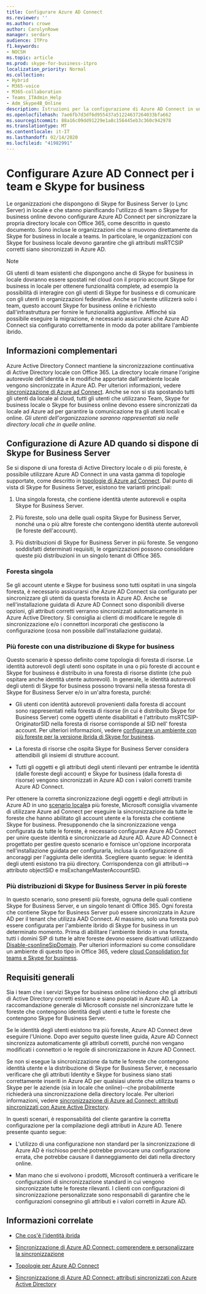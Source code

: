 ```yaml
---
title: Configurare Azure AD Connect
ms.reviewer: ''
ms.author: crowe
author: CarolynRowe
manager: serdars
audience: ITPro
f1.keywords:
- NOCSH
ms.topic: article
ms.prod: skype-for-business-itpro
localization_priority: Normal
ms.collection:
- Hybrid
- M365-voice
- M365-collaboration
- Teams_ITAdmin_Help
- Adm_Skype4B_Online
description: Istruzioni per la configurazione di Azure AD Connect in un ambiente ibrido.
ms.openlocfilehash: 7ae6fb7d3df6d955437a51224637264033bfa662
ms.sourcegitcommit: 88a16c09dd91229e1a8c156445eb3c360c942978
ms.translationtype: MT
ms.contentlocale: it-IT
ms.lasthandoff: 02/14/2020
ms.locfileid: "41982991"
---
```

# <a name="configure-azure-ad-connect-for-teams-and-skype-for-business"></a>Configurare Azure AD Connect per i team e Skype for business
 
Le organizzazioni che dispongono di Skype for Business Server (o Lync Server) in locale e che stanno pianificando l'utilizzo di team o Skype for business online devono configurare Azure AD Connect per sincronizzare la propria directory locale con Office 365, come descritto in questo documento.  Sono incluse le organizzazioni che si muovono direttamente da Skype for business in locale a teams. In particolare, le organizzazioni con Skype for business locale devono garantire che gli attributi msRTCSIP corretti siano sincronizzati in Azure AD. 

> [!NOTE]
> Gli utenti di team esistenti che dispongono anche di Skype for business in locale dovranno essere spostati nel cloud con il proprio account Skype for business in locale per ottenere funzionalità complete, ad esempio la possibilità di interagire con gli utenti di Skype for business e di comunicare con gli utenti in organizzazioni federative. Anche se l'utente utilizzerà solo i team, questo account Skype for business online è richiesto dall'infrastruttura per fornire le funzionalità aggiuntive.  Affinché sia possibile eseguire la migrazione, è necessario assicurarsi che Azure AD Connect sia configurato correttamente in modo da poter abilitare l'ambiente ibrido.
 

## <a name="background-information"></a>Informazioni complementari

Azure Active Directory Connect mantiene la sincronizzazione continuativa di Active Directory locale con Office 365.  La directory locale rimane l'origine autorevole dell'identità e le modifiche apportate dall'ambiente locale vengono sincronizzate in Azure AD. Per ulteriori informazioni, vedere [sincronizzazione di Azure ad Connect](https://docs.microsoft.com/azure/active-directory/hybrid/how-to-connect-sync-whatis).  Anche se non si sta spostando tutti gli utenti da locale al cloud, tutti gli utenti che utilizzano Team, Skype for business locale o Skype for business online devono essere sincronizzati da locale ad Azure ad per garantire la comunicazione tra gli utenti locali e online. *Gli utenti dell'organizzazione saranno rappresentati sia nelle directory locali che in quelle online.*


## <a name="configuring-azure-ad-when-you-have-skype-for-business-server"></a>Configurazione di Azure AD quando si dispone di Skype for Business Server 

Se si dispone di una foresta di Active Directory locale o di più foreste, è possibile utilizzare Azure AD Connect in una vasta gamma di topologie supportate, come descritto in [topologie di Azure ad Connect](https://docs.microsoft.com/azure/active-directory/hybrid/plan-connect-topologies).  Dal punto di vista di Skype for Business Server, esistono tre varianti principali: 

1. Una singola foresta, che contiene identità utente autorevoli e ospita Skype for Business Server. 

2. Più foreste, solo una delle quali ospita Skype for Business Server, nonché una o più altre foreste che contengono identità utente autorevoli (le foreste dell'account). 

3. Più distribuzioni di Skype for Business Server in più foreste. Se vengono soddisfatti determinati requisiti, le organizzazioni possono consolidare queste più distribuzioni in un singolo tenant di Office 365.

### <a name="single-forest"></a>Foresta singola 

Se gli account utente e Skype for business sono tutti ospitati in una singola foresta, è necessario assicurarsi che Azure AD Connect sia configurato per sincronizzare gli utenti da questa foresta in Azure AD.  Anche se nell'installazione guidata di Azure AD Connect sono disponibili diverse opzioni, gli attributi corretti verranno sincronizzati automaticamente in Azure Active Directory. Si consiglia ai clienti di modificare le regole di sincronizzazione e/o i connettori incorporati che gestiscono la configurazione (cosa non possibile dall'installazione guidata).  

### <a name="multiple-forests-with-one-skype-for-business-deployment"></a>Più foreste con una distribuzione di Skype for business 

Questo scenario è spesso definito come topologia di foresta di risorse. Le identità autorevoli degli utenti sono ospitate in una o più foreste di account e Skype for business è distribuito in una foresta di risorse distinte (che può ospitare anche identità utente autorevoli). In generale, le identità autorevoli degli utenti di Skype for business possono trovarsi nella stessa foresta di Skype for Business Server e/o in un'altra foresta, purché: 

- Gli utenti con identità autorevoli provenienti dalla foresta di account sono rappresentati nella foresta di risorse (in cui è distribuito Skype for Business Server) come oggetti utente disabilitati e l'attributo msRTCSIP-OriginatorSID nella foresta di risorse corrisponde al SID nell' foresta account. Per ulteriori informazioni, vedere [configurare un ambiente con più foreste per la versione ibrida di Skype for business](configure-a-multi-forest-environment-for-hybrid.md).

- La foresta di risorse che ospita Skype for Business Server considera attendibili gli insiemi di strutture account.  

- Tutti gli oggetti e gli attributi degli utenti rilevanti per entrambe le identità (dalle foreste degli account) e Skype for business (dalla foresta di risorse) vengono sincronizzati in Azure AD con i valori corretti tramite Azure AD Connect.  

 Per ottenere la corretta sincronizzazione degli oggetti e degli attributi in Azure AD in uno [scenario locale](configure-a-multi-forest-environment-for-hybrid.md)a più foreste, Microsoft consiglia vivamente di utilizzare Azure ad Connect per eseguire la sincronizzazione da tutte le foreste che hanno abilitato gli account utente e la foresta che contiene Skype for business.  Presupponendo che la sincronizzazione venga configurata da tutte le foreste, è necessario configurare Azure AD Connect per unire queste identità e sincronizzarle ad Azure AD. Azure AD Connect è progettato per gestire questo scenario e fornisce un'opzione incorporata nell'installazione guidata per configurarla, inclusa la configurazione di ancoraggi per l'aggiunta delle identità.  Scegliere quanto segue: le identità degli utenti esistono tra più directory. Corrispondenza con gli attributi--> attributo objectSID e msExchangeMasterAccountSID.


### <a name="multiple-skype-for-business-server-deployments-in-multiple-forests"></a>Più distribuzioni di Skype for Business Server in più foreste 

In questo scenario, sono presenti più foreste, ognuna delle quali contiene Skype for Business Server, e un singolo tenant di Office 365.  Ogni foresta che contiene Skype for Business Server può essere sincronizzata in Azure AD per il tenant che utilizza AAD Connect. Al massimo, solo una foresta può essere configurata per l'ambiente ibrido di Skype for business in un determinato momento. Prima di abilitare l'ambiente ibrido in una foresta, tutti i domini SIP di tutte le altre foreste devono essere disattivati utilizzando [Disable-csonlineSipDomain](https://docs.microsoft.com/powershell/module/skype/disable-csonlinesipdomain). Per ulteriori informazioni su come consolidare un ambiente di questo tipo in Office 365, vedere [cloud Consolidation for teams e Skype for business](cloud-consolidation.md).

## <a name="general-requirements"></a>Requisiti generali 

Sia i team che i servizi Skype for business online richiedono che gli attributi di Active Directory corretti esistano e siano popolati in Azure AD.  La raccomandazione generale di Microsoft consiste nel sincronizzare tutte le foreste che contengono identità degli utenti e tutte le foreste che contengono Skype for Business Server.

 Se le identità degli utenti esistono tra più foreste, Azure AD Connect deve eseguire l'Unione. Dopo aver seguito queste linee guida, Azure AD Connect sincronizza automaticamente gli attributi corretti, purché non vengano modificati i connettori o le regole di sincronizzazione in Azure AD Connect. 
  
Se non si esegue la sincronizzazione da tutte le foreste che contengono identità utente e la distribuzione di Skype for Business Server, è necessario verificare che gli attributi Identity e Skype for business siano stati correttamente inseriti in Azure AD per qualsiasi utente che utilizza teams o Skype per le aziende (sia in locale che online)--che probabilmente richiederà una sincronizzazione della directory locale. Per ulteriori informazioni, vedere [sincronizzazione di Azure ad Connect: attributi sincronizzati con Azure Active Directory](https://docs.microsoft.com/azure/active-directory/hybrid/reference-connect-sync-attributes-synchronized).

In questi scenari, è responsabilità del cliente garantire la corretta configurazione per la compilazione degli attributi in Azure AD. Tenere presente quanto segue: 

- L'utilizzo di una configurazione non standard per la sincronizzazione di Azure AD è rischioso perché potrebbe provocare una configurazione errata, che potrebbe causare il danneggiamento dei dati nella directory online.

- Man mano che si evolvono i prodotti, Microsoft continuerà a verificare le configurazioni di sincronizzazione standard in cui vengono sincronizzate tutte le foreste rilevanti. I clienti con configurazioni di sincronizzazione personalizzate sono responsabili di garantire che le configurazioni consegnino gli attributi e i valori corretti in Azure AD. 

## <a name="related-information"></a>Informazioni correlate

- [Che cos'è l'identità ibrida](https://docs.microsoft.com/azure/active-directory/hybrid/whatis-hybrid-identity?toc=%2Fen-us%2Fazure%2Factive-directory%2Fhybrid%2FTOC.json&bc=%2Fen-us%2Fazure%2Fbread%2Ftoc.json)

- [Sincronizzazione di Azure AD Connect: comprendere e personalizzare la sincronizzazione](https://docs.microsoft.com/azure/active-directory/hybrid/how-to-connect-sync-whatis)

- [Topologie per Azure AD Connect](https://docs.microsoft.com/azure/active-directory/hybrid/plan-connect-topologies)

- [Sincronizzazione di Azure AD Connect: attributi sincronizzati con Azure Active Directory](https://docs.microsoft.com/azure/active-directory/hybrid/reference-connect-sync-attributes-synchronized)
